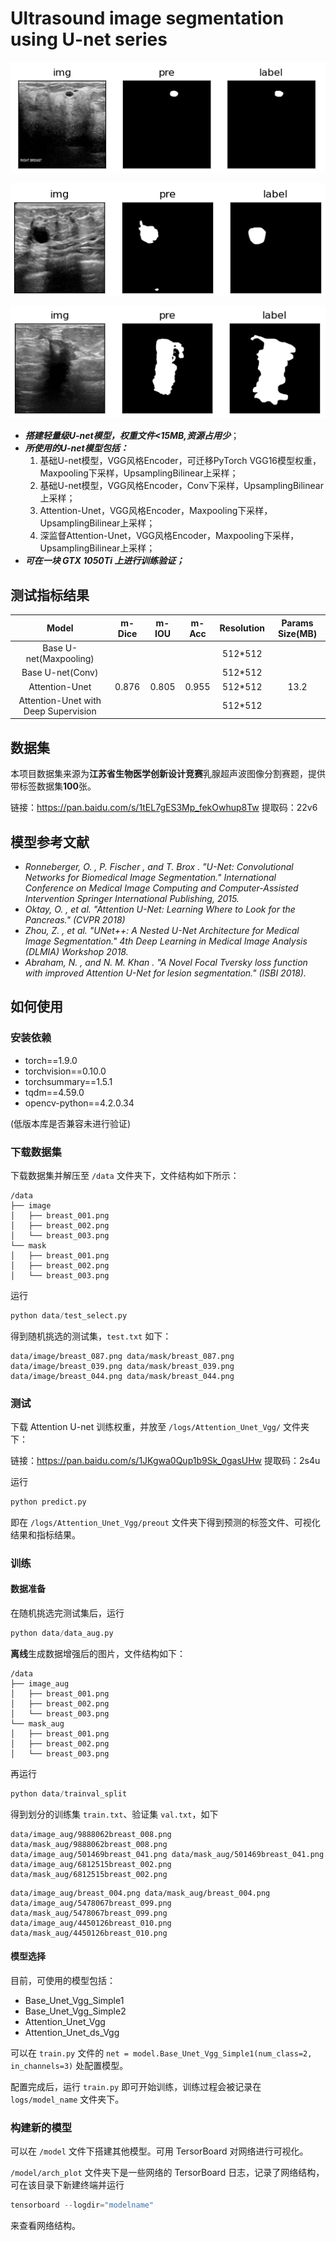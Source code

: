 # Ultrasound image segmentation using U-net series 

![label_0](https://github.com/sucaicai4/Unet-series-for-Ultrasound-image-segmentation/blob/main/imgs/label_0.png)

![label_4](https://github.com/sucaicai4/Unet-series-for-Ultrasound-image-segmentation/blob/main/imgs/label_12.png)

![label_12](https://github.com/sucaicai4/Unet-series-for-Ultrasound-image-segmentation/blob/main/imgs/label_4.png)

- ***搭建轻量级U-net模型，权重文件<15MB,资源占用少***；
- ***所使用的U-net模型包括：***
  1. 基础U-net模型，VGG风格Encoder，可迁移PyTorch VGG16模型权重，Maxpooling下采样，UpsamplingBilinear上采样；
  2. 基础U-net模型，VGG风格Encoder，Conv下采样，UpsamplingBilinear上采样；
  3. Attention-Unet，VGG风格Encoder，Maxpooling下采样，UpsamplingBilinear上采样；
  4. 深监督Attention-Unet，VGG风格Encoder，Maxpooling下采样，UpsamplingBilinear上采样；
- ***可在一块 GTX 1050Ti 上进行训练验证；***

## 测试指标结果

|                Model                 | m-Dice | m-IOU | m-Acc | Resolution | Params Size(MB) |
| :----------------------------------: | :----: | :---: | :---: | :--------: | :-------------: |
|        Base U-net(Maxpooling)        |        |       |       |  512*512   |                 |
|           Base U-net(Conv)           |        |       |       |  512*512   |                 |
|            Attention-Unet            | 0.876  | 0.805 | 0.955 |  512*512   |      13.2       |
| Attention-Unet with Deep Supervision |        |       |       |  512*512   |                 |

## 数据集

本项目数据集来源为**江苏省生物医学创新设计竞赛**乳腺超声波图像分割赛题，提供带标签数据集**100**张。

链接：https://pan.baidu.com/s/1tEL7gES3Mp_fekOwhup8Tw 
提取码：22v6 

## 模型参考文献

- *Ronneberger, O. , P. Fischer , and T. Brox . "U-Net: Convolutional Networks for Biomedical Image Segmentation." International Conference on Medical Image Computing and Computer-Assisted Intervention Springer International Publishing, 2015.*
- *Oktay, O. , et al. "Attention U-Net: Learning Where to Look for the Pancreas." (CVPR 2018)*
- *Zhou, Z. , et al. "UNet++: A Nested U-Net Architecture for Medical Image Segmentation." 4th Deep Learning in Medical Image Analysis (DLMIA) Workshop 2018.*
- *Abraham, N. , and  N. M. Khan . "A Novel Focal Tversky loss function with improved Attention U-Net for lesion segmentation." (ISBI 2018).*

## 如何使用

### 安装依赖

- torch==1.9.0
- torchvision==0.10.0
- torchsummary==1.5.1
- tqdm==4.59.0
- opencv-python==4.2.0.34

(低版本库是否兼容未进行验证)

### 下载数据集

下载数据集并解压至 `/data` 文件夹下，文件结构如下所示：

```
/data
├── image
│   ├── breast_001.png
│   ├── breast_002.png
│   └── breast_003.png
└── mask
│   ├── breast_001.png
│   ├── breast_002.png
│   └── breast_003.png
```

运行

```python
python data/test_select.py
```

得到随机挑选的测试集，`test.txt` 如下：

```
data/image/breast_087.png data/mask/breast_087.png
data/image/breast_039.png data/mask/breast_039.png
data/image/breast_044.png data/mask/breast_044.png
```

### 测试

下载 Attention U-net 训练权重，并放至 `/logs/Attention_Unet_Vgg/` 文件夹下：

链接：https://pan.baidu.com/s/1JKgwa0Qup1b9Sk_0gasUHw 
提取码：2s4u 

运行

```python
python predict.py
```

即在 `/logs/Attention_Unet_Vgg/preout` 文件夹下得到预测的标签文件、可视化结果和指标结果。

### 训练

#### 数据准备

在随机挑选完测试集后，运行

```python
python data/data_aug.py
```

**离线**生成数据增强后的图片，文件结构如下：

```
/data
├── image_aug
│   ├── breast_001.png
│   ├── breast_002.png
│   └── breast_003.png
└── mask_aug
│   ├── breast_001.png
│   ├── breast_002.png
│   └── breast_003.png
```

再运行

```python
python data/trainval_split
```

得到划分的训练集 `train.txt`、验证集 `val.txt`，如下

```
data/image_aug/9888062breast_008.png data/mask_aug/9888062breast_008.png
data/image_aug/501469breast_041.png data/mask_aug/501469breast_041.png
data/image_aug/6812515breast_002.png data/mask_aug/6812515breast_002.png
```

```
data/image_aug/breast_004.png data/mask_aug/breast_004.png
data/image_aug/5478067breast_099.png data/mask_aug/5478067breast_099.png
data/image_aug/4450126breast_010.png data/mask_aug/4450126breast_010.png
```

#### 模型选择

目前，可使用的模型包括：

- Base_Unet_Vgg_Simple1
- Base_Unet_Vgg_Simple2
- Attention_Unet_Vgg
- Attention_Unet_ds_Vgg

可以在 `train.py` 文件的 `net = model.Base_Unet_Vgg_Simple1(num_class=2, in_channels=3)` 处配置模型。

配置完成后，运行 `train.py` 即可开始训练，训练过程会被记录在 `logs/model_name` 文件夹下。

### 构建新的模型

可以在 `/model` 文件下搭建其他模型。可用 TersorBoard 对网络进行可视化。

 `/model/arch_plot` 文件夹下是一些网络的 TersorBoard 日志，记录了网络结构，可在该目录下新建终端并运行

```python
tensorboard --logdir="modelname"
```

来查看网络结构。
